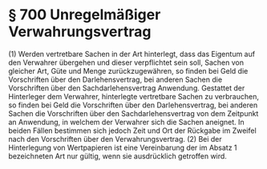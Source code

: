 # § 700 Unregelmäßiger Verwahrungsvertrag
(1) Werden vertretbare Sachen in der Art hinterlegt, dass das Eigentum auf den Verwahrer übergehen und dieser verpflichtet sein soll, Sachen von gleicher Art, Güte und Menge zurückzugewähren, so finden bei Geld die Vorschriften über den Darlehensvertrag, bei anderen Sachen die Vorschriften über den Sachdarlehensvertrag Anwendung. Gestattet der Hinterleger dem Verwahrer, hinterlegte vertretbare Sachen zu verbrauchen, so finden bei Geld die Vorschriften über den Darlehensvertrag, bei anderen Sachen die Vorschriften über den Sachdarlehensvertrag von dem Zeitpunkt an Anwendung, in welchem der Verwahrer sich die Sachen aneignet. In beiden Fällen bestimmen sich jedoch Zeit und Ort der Rückgabe im Zweifel nach den Vorschriften über den Verwahrungsvertrag.
(2) Bei der Hinterlegung von Wertpapieren ist eine Vereinbarung der im Absatz 1 bezeichneten Art nur gültig, wenn sie ausdrücklich getroffen wird.